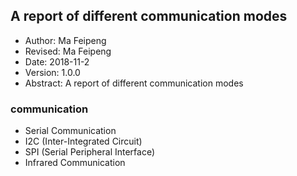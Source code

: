 ## A report of different communication modes
- Author: Ma Feipeng
- Revised: Ma Feipeng
- Date: 2018-11-2
- Version: 1.0.0
- Abstract: A report of different communication modes
### communication
- Serial Communication
- I2C (Inter-Integrated Circuit)
- SPI (Serial Peripheral Interface)
- Infrared Communication


